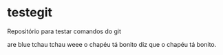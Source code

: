 # testegit
Repositório para testar comandos do git

are blue tchau tchau weee o chapéu tá bonito diz que o chapéu tá bonito.

